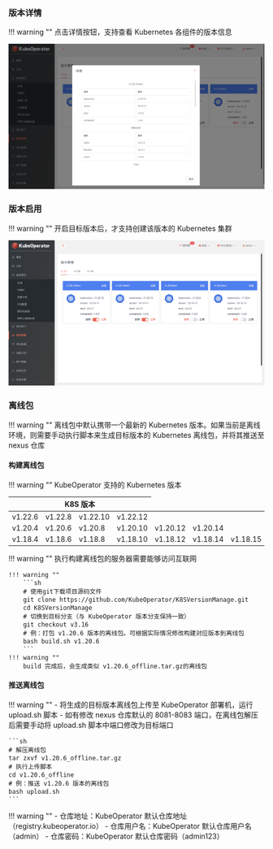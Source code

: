 
### 版本详情

!!! warning ""
    点击详情按钮，支持查看 Kubernetes 各组件的版本信息

![version-2](../img/user_manual/version/version-2.png)

### 版本启用

!!! warning ""
    开启目标版本后，才支持创建该版本的 Kubernetes 集群

![version-1](../img/user_manual/version/version-1.png)

### 离线包

!!! warning ""
    离线包中默认携带一个最新的 Kubernetes 版本。如果当前是离线环境，则需要手动执行脚本来生成目标版本的 Kubernetes 离线包，并将其推送至 nexus 仓库

#### 构建离线包

!!! warning ""
    KubeOperator 支持的 Kubernetes 版本

<table>
    <thead>
        <tr>
            <th colspan="4" style="text-align:center" >K8S 版本</th>
        </tr>
    </thead>
    <tbody>
        <tr>
            <td>v1.22.6</td>
            <td>v1.22.8</td>
            <td>v1.22.10</td>
            <td>v1.22.12</td>
            <td></td>
            <td></td>
            <td></td>
            <td></td>
            <td></td>
        </tr>
        <tr>
            <td>v1.20.4</td>
            <td>v1.20.6</td>
            <td>v1.20.8</td>
            <td>v1.20.10</td>
            <td>v1.20.12</td>
            <td>v1.20.14</td>
            <td></td>
            <td></td>
            <td></td>
        </tr>
        <tr>
            <td>v1.18.4</td>
            <td>v1.18.6</td>
            <td>v1.18.8</td>
            <td>v1.18.10</td>
            <td>v1.18.12</td>
            <td>v1.18.14</td>
            <td>v1.18.15</td>
            <td>v1.18.18</td>
            <td>v1.18.20</td>
        </tr>
    <tbody>
</table>

!!! warning ""
    执行构建离线包的服务器需要能够访问互联网

    !!! warning ""
        ```sh
        # 使用git下载项目源码文件
        git clone https://github.com/KubeOperator/K8SVersionManage.git
        cd K8SVersionManage
        # 切换到目标分支（与 KubeOperator 版本分支保持一致）
        git checkout v3.16
        # 例：打包 v1.20.6 版本的离线包。可根据实际情况修改构建对应版本到离线包
        bash build.sh v1.20.6
        ```
    !!! warning ""
        build 完成后，会生成类似 v1.20.6_offline.tar.gz的离线包

#### 推送离线包

!!! warning ""
    - 将生成的目标版本离线包上传至 KubeOperator 部署机，运行 upload.sh 脚本
    - 如有修改 nexus 仓库默认的 8081-8083 端口，在离线包解压后需要手动将 upload.sh 脚本中端口修改为目标端口

    ```sh
    # 解压离线包
    tar zxvf v1.20.6_offline.tar.gz
    # 执行上传脚本
    cd v1.20.6_offline
    # 例：推送 v1.20.6 版本的离线包 
    bash upload.sh
    ```

!!! warning ""
    - 仓库地址：KubeOperator 默认仓库地址（registry.kubeoperator.io）
    - 仓库用户名：KubeOperator 默认仓库用户名（admin）
    - 仓库密码：KubeOperator 默认仓库密码（admin123）
